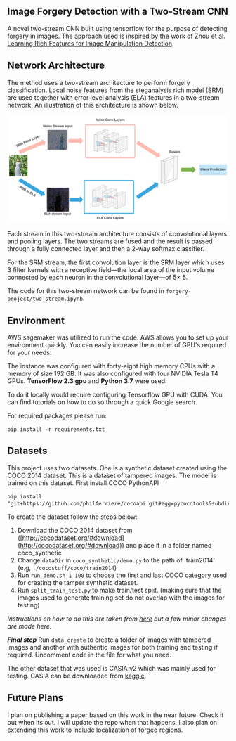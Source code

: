 ## Image Forgery Detection with a Two-Stream CNN
A novel two-stream CNN built using tensorflow for the purpose of detecting forgery in images. The approach used is inspired by the work of Zhou et al. [Learning Rich Features for Image Manipulation Detection](https://arxiv.org/abs/1805.04953). 
## Network Architecture
The method uses a two-stream architecture to perform forgery classification. Local noise features from the steganalysis rich model (SRM) are used together with error level analysis (ELA) features in a two-stream network. An illustration of this architecture is shown below.

![Two-stream network illustration](https://github.com/emmkay1/forgery-detection/blob/master/2-stream.svg)

Each stream in this two-stream architecture consists of convolutional layers and pooling layers. The two streams are fused and the result is passed through a fully connected layer and then a 2-way softmax classifier. 

For the SRM stream, the first convolution layer is the SRM layer which uses 3 filter kernels with a receptive field—the local area of the input volume connected by each neuron in the convolutional layer—of 5× 5.

The code for this two-stream network can be found in `forgery-project/two_stream.ipynb`.

## Environment
AWS sagemaker was utilized to run the code. AWS allows you to set up your environment quickly. You can easily increase the number of GPU's required for your needs.

The instance was configured with forty-eight high memory CPUs with a memory of size 192 GB. It was also configured with four NVIDIA Tesla T4 GPUs. **TensorFlow 2.3 gpu**  and **Python 3.7** were used.

To do it locally would require configuring Tensorflow GPU with CUDA. You can find tutorials on how to do so through a quick Google search.

For required packages please run:

    pip install -r requirements.txt

## Datasets
This project uses two datasets. One is a synthetic dataset created using the COCO 2014 dataset. This is a dataset of tampered images. The model is trained on this dataset. First install COCO PythonAPI

    pip install "git+https://github.com/philferriere/cocoapi.git#egg=pycocotools&subdirectory=PythonAPI"

To create the dataset follow the steps below:
 1. Download the COCO 2014 dataset from ([http://cocodataset.org/#download](http://cocodataset.org/#download)) and place it in a folder named coco_synthetic
 2. Change  `dataDir`  in  `coco_synthetic/demo.py`  to the path of 'train2014' (e.g,  `./cocostuff/coco/train2014`)
 3. Run  `run_demo.sh 1 100`  to choose the first and last COCO category used for creating the tamper synthetic dataset.
 4. Run  `split_train_test.py`  to make train/test split. (making sure that the images used to generate training set do not overlap with the images for testing)

*Instructions on how to do this are taken from [here](https://github.com/pengzhou1108/RGB-N#synthetic-dataset) but a few minor changes are made here.*

***Final step***
Run `data_create` to create a folder of images with tampered images and another with authentic images for both training and testing if required. Uncomment code in the file for what you need.

The other dataset that was used is CASIA v2 which was mainly used for testing. CASIA can be downloaded from [kaggle](https://www.kaggle.com/sophatvathana/casia-dataset).

## Future Plans
I plan on publishing a paper based on this work in the near future. Check it out when its out. I will update the repo when that happens. I also plan on extending this work to include localization of forged regions.

